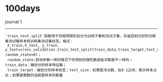 100days
===========
journal 1
___________    
    `train_test_split`函数用于将矩阵随机划分为训练子集和测试子集，并返回划分好的训练集测试集样本和训练集测试集标签。格式：
     X_train,X_test, y_train, y_test=cross_validation.train_test_split(train_data,train_target,test_size=0.3, random_state=0)；
     random_state:其他参数一样的情况下你得到的随机数组每次都是不一样的；train_data：被划分的样本特征集；
     train_target：被划分的样本标签；test_size：如果是浮点数，在0-1之间，表示样本占比；如果是整数的话就是样本的数量
